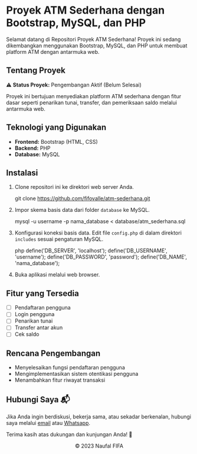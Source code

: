 # Proyek ATM Sederhana dengan Bootstrap, MySQL, dan PHP

Selamat datang di Repositori Proyek ATM Sederhana! Proyek ini sedang dikembangkan menggunakan Bootstrap, MySQL, dan PHP untuk membuat platform ATM dengan antarmuka web.

## Tentang Proyek

⚠️ **Status Proyek:** Pengembangan Aktif (Belum Selesai)

Proyek ini bertujuan menyediakan platform ATM sederhana dengan fitur dasar seperti penarikan tunai, transfer, dan pemeriksaan saldo melalui antarmuka web.

## Teknologi yang Digunakan

- **Frontend:** Bootstrap (HTML, CSS)
- **Backend:** PHP
- **Database:** MySQL

## Instalasi

1. Clone repositori ini ke direktori web server Anda.

   git clone https://github.com/fifovalle/atm-sederhana.git

2. Impor skema basis data dari folder `database` ke MySQL.

   mysql -u username -p nama_database < database/atm_sederhana.sql

3. Konfigurasi koneksi basis data. Edit file `config.php` di dalam direktori `includes` sesuai pengaturan MySQL.

   php
   define('DB_SERVER', 'localhost');
   define('DB_USERNAME', 'username');
   define('DB_PASSWORD', 'password');
   define('DB_NAME', 'nama_database');

4. Buka aplikasi melalui web browser.

## Fitur yang Tersedia

- [ ] Pendaftaran pengguna
- [ ] Login pengguna
- [ ] Penarikan tunai
- [ ] Transfer antar akun
- [ ] Cek saldo

## Rencana Pengembangan

- Menyelesaikan fungsi pendaftaran pengguna
- Mengimplementasikan sistem otentikasi pengguna
- Menambahkan fitur riwayat transaksi

## Hubungi Saya 📬

Jika Anda ingin berdiskusi, bekerja sama, atau sekadar berkenalan, hubungi saya melalui [email](mailto:fifanaufal10@gmail.com) atau [Whatsapp](https://wa.me/+6281223652490).

Terima kasih atas dukungan dan kunjungan Anda! 🌟

<div align="center">
  &copy; 2023 Naufal FIFA
</div>
